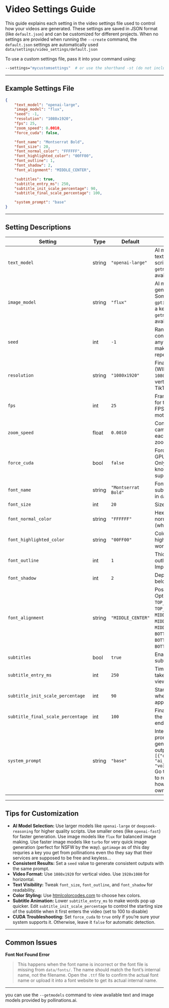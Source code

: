 # Video Settings Guide

This guide explains each setting in the video settings file used to control how your videos are generated. These settings are saved in JSON format (like `default.json`) and can be customized for different projects. When no settings are provided when running the `--create` command, the `default.json` settings are automatically used `data/settings/video_settings/default.json`

To use a custom settings file, pass it into your command using:

```bash
--settings="mycustomsettings"  # or use the shorthand -st (do not include the json extension)
```

---

## Example Settings File

```json
{
    "text_model": "openai-large",
    "image_model": "flux",
    "seed": -1,
    "resolution": "1080x1920",
    "fps": 25,
    "zoom_speed": 0.0010,
    "force_cuda": false,

    "font_name": "Montserrat Bold",
    "font_size": 20,
    "font_normal_color": "FFFFFF",
    "font_highlighted_color": "00FF00",
    "font_outline": 1,
    "font_shadow": 2,
    "font_alignment": "MIDDLE_CENTER",

    "subtitles": true,
    "subtitle_entry_ms": 250,
    "subtitle_init_scale_percentage": 90,
    "subtitle_final_scale_percentage": 100,

    "system_prompt": "base"
}
```

---

## Setting Descriptions

| Setting                           | Type   | Default             | Description                                                                                                                                                            |
| --------------------------------- | ------ | ------------------- | ---------------------------------------------------------------------------------------------------------------------------------------------------------------------- |
| `text_model`                      | string | `"openai-large"`    | AI model used for text generation (e.g. scriptwriting). Run `--getmodels` to list all available models.                                                                |
| `image_model`                     | string | `"flux"`            | AI model used for generating images. Some models like `gptimage` may require a key. Run `--getmodels` to list all available models.                                                                                    |
| `seed`                            | int    | `-1`                | Random seed for consistency. Set to any number ≥ 0 to make outputs repeatable.                                                                                         |
| `resolution`                      | string | `"1080x1920"`       | Final video resolution (WIDTHxHEIGHT). `1080x1920` is ideal for vertical platforms like TikTok.                                                                        |
| `fps`                             | int    | `25`                | Frames per second for the video. Higher FPS = smoother motion.                                                                                                         |
| `zoom_speed`                      | float  | `0.0010`            | Controls how fast the camera zooms in each frame. 0 = no zoom.                                                                                                         |
| `force_cuda`                      | bool   | `false`             | Force usage of CUDA GPU acceleration. Only enable if you know your system supports CUDA.                                                                               |
| `font_name`                       | string | `"Montserrat Bold"` | Font used for subtitles. Must exist in `data/fonts/`.                                                                                                                  |
| `font_size`                       | int    | `20`                | Size of subtitle text.                                                                                                                                                 |
| `font_normal_color`               | string | `"FFFFFF"`          | Hex color code for normal subtitle text (white).                                                                                                                       |
| `font_highlighted_color`          | string | `"00FF00"`          | Color used to highlight specific words.                                                                                                                                |
| `font_outline`                    | int    | `1`                 | Thickness of the text outline (in pixels). Improves readability.                                                                                                       |
| `font_shadow`                     | int    | `2`                 | Depth of the shadow below the text.                                                                                                                                    |
| `font_alignment`                  | string | `"MIDDLE_CENTER"`   | Position of subtitles. Options: `TOP_LEFT`, `TOP_CENTER`, `TOP_RIGHT`, `MIDDLE_LEFT`, `MIDDLE_CENTER`, `MIDDLE_RIGHT`, `BOTTOM_LEFT`, `BOTTOM_CENTER`, `BOTTOM_RIGHT`. |
| `subtitles`                       | bool   | `true`             | Enables or disables subtitle display.                                                                                                                                  |
| `subtitle_entry_ms`               | int    | `250`               | Time (ms) each word takes to animate into view. Lower = faster.                                                                                                        |
| `subtitle_init_scale_percentage`  | int    | `90`                | Starting scale (%) when a subtitle word appears.                                                                                                                       |
| `subtitle_final_scale_percentage` | int    | `100`               | Final scale (%) once the word animation ends.                                                                                                                          |
| `system_prompt`                   | string | `"base"`            | Internal system prompt used for AI generation. Should output a list like: `[{"content":"", "ai_image_query":"", "voice_style":""}]` Go to data/prompts/ to read more about how to create your own.                                   |

---

## Tips for Customization

* **AI Model Selection:** Use larger models like `openai-large` or `deepseek-reasoning` for higher quality scripts. Use smaller ones (like `openai-fast`) for faster generation. Use image models like `flux` for balanced image making. Use faster image models like `turbo` for very quick image generation (perfect for NSFW by the way). `gptimage` as of this day requries a key you get from pollinations even tho they say that their services are supposed to be free and keyless... 
* **Consistent Results:** Set a `seed` value to generate consistent outputs with the same prompt.
* **Video Format:** Use `1080x1920` for vertical video. Use `1920x1080` for horizontal.
* **Text Visibility:** Tweak `font_size`, `font_outline`, and `font_shadow` for readability.
* **Color Styling:** Use [htmlcolorcodes.com](https://htmlcolorcodes.com/) to choose hex colors.
* **Subtitle Animation:** Lower `subtitle_entry_ms` to make words pop up quicker. Edit `subtitle_init_scale_percentage` to control the starting size of the subtitle when it first enters the video (set to 100 to disable)
* **CUDA Troubleshooting:** Set `force_cuda` to `true` only if you’re sure your system supports it. Otherwise, leave it `false` for automatic detection.

---

## Common Issues

**Font Not Found Error**

> This happens when the font name is incorrect or the font file is missing from `data/fonts/`. The name should match the font’s internal name, not the filename. Open the `.ttf` file to confirm the actual font name or upload it into a font website to get its actual internal name.

---

you can use the `--getmodels` command to view available text and image models provided by pollinations.ai.
